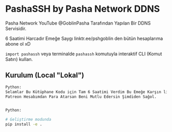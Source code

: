 # PashaSSH by Pasha Network DDNS
Pasha Network YouTube @GoblinPasha Tarafından Yapılan Bir DDNS Servisidir.

6 Saatimi Harcadır Emeğe Saygı linktr.ee/pshgoblin den bütün hesaplarıma abone ol xD

`import pashassh` veya terminalde `pashassh` komutuyla interaktif CLI (Komut Satırı) kullan.

## Kurulum (Local "Lokal")
```bash
Python:
Selamlar Bu Kütüphane Kodu için Tam 6 Saatimi Verdim Bu Emeğe Karşın linktr.ee/pshgbln adresinden  
Patreon Hesabımdan Para Atarsan Beni Mutlu Edersin Şimdiden Sağol.


Python:

# Geliştirme modunda
pip install -e .
